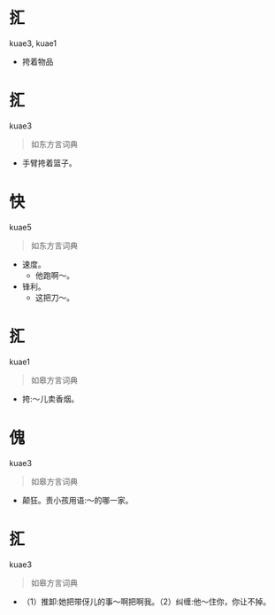 # 㧟
kuae3, kuae1
- 挎着物品

# 㧟
kuae3
> 如东方言词典
- 手臂挎着篮子。

# 快
kuae5
> 如东方言词典
- 速度。
  - 他跑啊～。
- 锋利。
  - 这把刀～。

# 㧟
kuae1
> 如皋方言词典
- 挎:～儿卖香烟。

# 傀
kuae3
> 如皋方言词典
- 颠狂。责小孩用语:～的哪一家。

# 㧟
kuae3
> 如皋方言词典
- （1）推卸:她把带伢儿的事～啊把啊我。（2）纠缠:他～住你，你让不掉。
